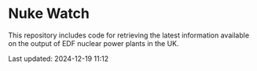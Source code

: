 # Nuke Watch

This repository includes code for retrieving the latest information available on the output of EDF nuclear power plants in the UK.

Last updated: 2024-12-19 11:12